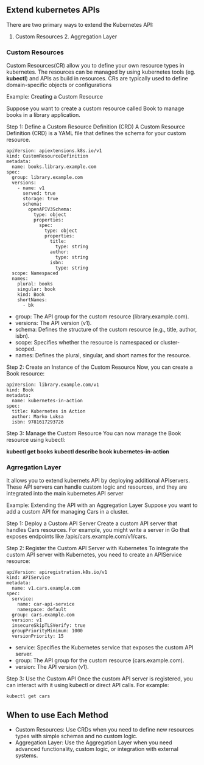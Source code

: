 ## Extend kubernetes APIs

There are two primary ways to extend the Kubernetes API:

1. Custom Resources 2. Aggregation Layer

### Custom Resources

Custom Resources(CR) allow you to define your own resource types in kubernetes. The resources can be managed by using kubernetes tools (eg. **kubectl**) and APIs as build in resources. CRs are typically used to define domain-specific objects or configurations

Example: Creating a Custom Resource

Suppose you want to create a custom resource called Book to manage books in a library application.

Step 1: Define a Custom Resource Definition (CRD)
A Custom Resource Definition (CRD) is a YAML file that defines the schema for your custom resource.

```
apiVersion: apiextensions.k8s.io/v1
kind: CustomResourceDefinition
metadata:
  name: books.library.example.com
spec:
  group: library.example.com
  versions:
    - name: v1
      served: true
      storage: true
      schema:
        openAPIV3Schema:
          type: object
          properties:
            spec:
              type: object
              properties:
                title:
                  type: string
                author:
                  type: string
                isbn:
                  type: string
  scope: Namespaced
  names:
    plural: books
    singular: book
    kind: Book
    shortNames:
      - bk     
```
- group: The API group for the custom resource (library.example.com).
- versions: The API version (v1).
- schema: Defines the structure of the custom resource (e.g., title, author, isbn).
- scope: Specifies whether the resource is namespaced or cluster-scoped.
- names: Defines the plural, singular, and short names for the resource.

Step 2: Create an Instance of the Custom Resource
Now, you can create a Book resource:
```
apiVersion: library.example.com/v1
kind: Book
metadata:
  name: kubernetes-in-action
spec:
  title: Kubernetes in Action
  author: Marko Luksa
  isbn: 9781617293726
```

Step 3: Manage the Custom Resource
You can now manage the Book resource using kubectl:

**kubectl get books**
**kubectl describe book kubernetes-in-action**

### Agrregation Layer
It allows you to extend kubernets API by deploying additional APIservers. These API servers can handle custom logic and resources, and they are integrated into the main kubernetes API server

Example: Extending the API with an Aggregation Layer
Suppose you want to add a custom API for managing Cars in a cluster.

Step 1: Deploy a Custom API Server
Create a custom API server that handles Cars resources. For example, you might write a server in Go that exposes endpoints like /apis/cars.example.com/v1/cars.

Step 2: Register the Custom API Server with Kubernetes
To integrate the custom API server with Kubernetes, you need to create an APIService resource:
```
apiVersion: apiregistration.k8s.io/v1
kind: APIService
metadata:
  name: v1.cars.example.com
spec:
  service:
    name: car-api-service
    namespace: default
  group: cars.example.com
  version: v1
  insecureSkipTLSVerify: true
  groupPriorityMinimum: 1000
  versionPriority: 15
```
- service: Specifies the Kubernetes service that exposes the custom API server.
- group: The API group for the custom resource (cars.example.com).
- version: The API version (v1).

Step 3: Use the Custom API
Once the custom API server is registered, you can interact with it using kubectl or direct API calls. For example:
```
kubectl get cars
```

## When to use Each Method

- Custom Resources: Use CRDs when you need to define new resources types with simple schemas and no custom logic.
- Aggregation Layer: Use the Aggregation Layer when you need advanced functionality, custom logic, or integration with external systems.





